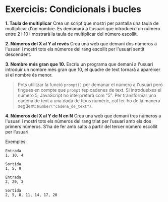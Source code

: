 # Exercicis: Condicionals i bucles

**1. Taula de multiplicar** Crea un script que mostri per pantalla una taula de multiplicar d'un nombre. Es demanarà a l'usuari que introdueixi un número entre 2 i 10 i mostrarà la taula de multiplicar del número escollit.

**2. Números del X al Y al revés** Crea una web que demani dos números a l'usuari i mostri tots els números del rang escollit per l'usuari sentit descendent.

**3. Nombre més gran que 10.** Escriu un programa que demani a l'usuari introduir un nombre més gran que 10, el quadre de text tornarà a aparèixer si el nombre és menor.

> Pots utilitzar la funció `prompt()` per demanar el número a l'usuari però tingues en compte que `prompt` rep cadenes de text. Si introdueixes el número 5, JavaScript ho interpretarà com "5". Per transformar una cadena de text a una dada de tipus numèric, cal fer-ho de la manera següent: `Number("cadena_de_text")`.

**4. Números del X al Y de N en N** Crea una web que demani tres números a l'usuari i mostri tots els números del rang triat per l’usuari amb els dos primers números. S'ha de fer amb salts a partir del tercer número escollit per l’usuari.

Exemples:

```text
Entrada
1, 10, 4

Sortida
1, 5, 9
```

```text
Entrada
2, 20, 3

Sortida
2, 5, 8, 11, 14, 17, 20
```

